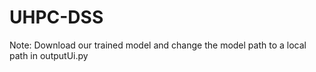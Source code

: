 # UHPC-DSS

Note:
Download our trained model and change the model path to a local path in outputUi.py
